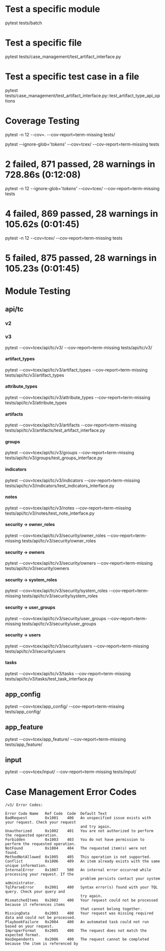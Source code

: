 # Test a specific module
pytest tests/batch

# Test a specific file
pytest tests/case_management/test_artifact_interface.py

# Test a specific test case in a file
pytest tests/case_management/test_artifact_interface.py::test_artifact_type_api_options

# Coverage Testing
pytest -n 12 --cov=. --cov-report=term-missing tests/

pytest --ignore-glob='*tokens*' --cov=tcex/ --cov-report=term-missing tests
# 2 failed, 871 passed, 28 warnings in 728.86s (0:12:08)

pytest -n 12 --ignore-glob='*tokens*' --cov=tcex/ --cov-report=term-missing tests
# 4 failed, 869 passed, 28 warnings in 105.62s (0:01:45)

pytest -n 12 --cov=tcex/ --cov-report=term-missing tests
# 5 failed, 875 passed, 28 warnings in 105.23s (0:01:45)

# Module Testing

## api/tc

### v2

### v3

pytest --cov=tcex/api/tc/v3/ --cov-report=term-missing tests/api/tc/v3/

#### artifact_types
pytest --cov=tcex/api/tc/v3/artifact_types --cov-report=term-missing tests/api/tc/v3/artifact_types

#### attribute_types
pytest --cov=tcex/api/tc/v3/attribute_types --cov-report=term-missing tests/api/tc/v3/attribute_types

#### artifacts
pytest --cov=tcex/api/tc/v3/artifacts --cov-report=term-missing tests/api/tc/v3/artifacts/test_artifact_interface.py

#### groups
pytest --cov=tcex/api/tc/v3/groups --cov-report=term-missing tests/api/tc/v3/groups/test_groups_interface.py

#### indicators
pytest --cov=tcex/api/tc/v3/indicators --cov-report=term-missing tests/api/tc/v3/indicators/test_indicators_interface.py

#### notes
pytest --cov=tcex/api/tc/v3/notes --cov-report=term-missing tests/api/tc/v3/notes/test_note_interface.py

#### security -> owner_roles
pytest --cov=tcex/api/tc/v3/security/owner_roles --cov-report=term-missing tests/api/tc/v3/security/owner_roles

#### security -> owners
pytest --cov=tcex/api/tc/v3/security/owners --cov-report=term-missing tests/api/tc/v3/security/owners

#### security -> system_roles
pytest --cov=tcex/api/tc/v3/security/system_roles --cov-report=term-missing tests/api/tc/v3/security/system_roles

#### security -> user_groups
pytest --cov=tcex/api/tc/v3/security/user_groups --cov-report=term-missing tests/api/tc/v3/security/user_groups

#### security -> users
pytest --cov=tcex/api/tc/v3/security/users --cov-report=term-missing tests/api/tc/v3/security/users

#### tasks
pytest --cov=tcex/api/tc/v3/tasks --cov-report=term-missing tests/api/tc/v3/tasks/test_task_interface.py

## app_config

pytest --cov=tcex/app_config/ --cov-report=term-missing tests/app_config/

## app_feature

pytest --cov=tcex/app_feature/ --cov-report=term-missing tests/app_feature/

## input

pytest --cov=tcex/input/ --cov-report=term-missing tests/input/

# Case Management Error Codes

```
/v3/ Error Codes:

Error Code Name   Ref Code  Code  Default Text
BadRequest        0x1001    400   An unspecified issue exists with your request. Check your request
                                  and try again.
Unauthorized      0x1002    401   You are not authorized to perform the requested operation.
Forbidden         0x1003    403   You do not have permission to perform the requested operation.
NotFound          0x1004    404   The requested item(s) were not found.
MethodNotAllowed  0x1005    405   This operation is not supported.
Conflict          0x1006    409   An item already exists with the same unique information.
InternalError     0x1007    500   An internal error occurred while processing your request. If the
                                  problem persists contact your system administrator.
TqlParseError     0x2001    400   Syntax error(s) found with your TQL query. Check your query and
                                  try again.
MismatchedItems   0x2002    400   Your request could not be processed because it references items
                                  that cannot belong together.
MissingData       0x2003    400   Your request was missing required data and could not be processed.
PlaybookFailure   0x2004    400   An automated task could not run based on your request.
ImproperFormat    0x2005    400   The request does not match the expected format.
HasDependents     0x2006    400   The request cannot be completed because the item is referenced by
```
